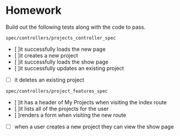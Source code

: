 # Homework

Build out the following tests along with the code to pass.

`spec/controllers/projects_controller_spec`
- [ ]it successfully loads the new page
- [ ]it creates a new project
- [ ]it successfully loads the show page
- [ ]it successfully updates an existing project
- [ ] it deletes an existing project

`spec/controllers/project_features_spec`
- [ ]it has a header of My Projects when visiting the index route
- [ ]it lists all of the projects for the user
- [ ]renders a form when visiting the new route
- [ ] when a user creates a new project they can view the show page
